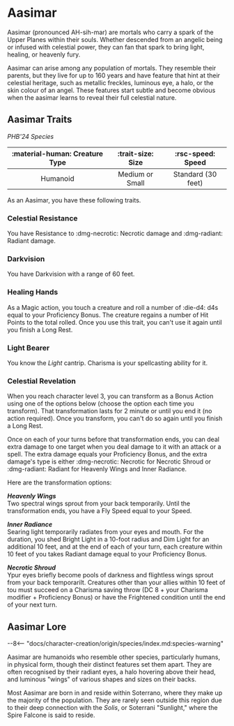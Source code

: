 # Aasimar

Aasimar (pronounced AH-sih-mar) are mortals who carry a spark of the Upper Planes within their souls. Whether descended from an angelic being or infused with celestial power, they can fan that spark to bring light, healing, or heavenly fury.

Aasimar can arise among any population of mortals. They resemble their parents, but they live for up to 160 years and have feature that hint at their celestial heritage, such as metallic freckles, luminous eye, a halo, or the skin colour of an angel. These features start subtle and become obvious when the aasimar learns to reveal their full celestial nature.

## Aasimar Traits

*PHB'24 Species*

| :material-human: Creature Type | :trait-size: Size | :rsc-speed: Speed |
|:-:|:-:|:-:|
| Humanoid | Medium or Small | Standard (30 feet) |

As an Aasimar, you have these following traits.

### Celestial Resistance

You have Resistance to :dmg-necrotic: Necrotic damage and :dmg-radiant: Radiant damage.

### Darkvision

You have Darkvision with a range of 60 feet.

### Healing Hands

As a Magic action, you touch a creature and roll a number of :die-d4: d4s equal to your Proficiency Bonus. The creature regains a number of Hit Points to the total rolled. Once you use this trait, you can't use it again until you finish a Long Rest.

### Light Bearer

You know the *Light* cantrip. Charisma is your spellcasting ability for it.

### Celestial Revelation

When you reach character level 3, you can transform as a Bonus Action using one of the options below (choose the option each time you transform). That transformation lasts for 2 minute or until you end it (no action required). Once you transform, you can't do so again until you finish a Long Rest.

Once on each of your turns before that transformation ends, you can deal extra damage to one target when you deal damage to it with an attack or a spell. The extra damage equals your Proficiency Bonus, and the extra damage's type is either :dmg-necrotic: Necrotic for Necrotic Shroud or :dmg-radiant: Radiant for Heavenly Wings and Inner Radiance.

Here are the transformation options:

***Heavenly Wings***   
Two spectral wings sprout from your back temporarily. Until the transformation ends, you have a Fly Speed equal to your Speed.

***Inner Radiance***   
Searing light temporarily radiates from your eyes and mouth. For the duration, you shed Bright Light in a 10-foot radius and Dim Light for an additional 10 feet, and at the end of each of your turn, each creature within 10 feet of you takes Radiant damage equal to your Proficiency Bonus.

***Necrotic Shroud***  
Ypur eyes briefly become pools of darkness and flightless wings sprout from your back temporarilt. Creatures other than your allies within 10 feet of tou must succeed on a Charisma saving throw (DC 8 + your Charisma modifier + Proficiency Bonus) or have the Frightened condition until the end of your next turn.

## Aasimar Lore

--8<-- "docs/character-creation/origin/species/index.md:species-warning"

Aasimar are humanoids who resemble other species, particularly humans, in physical form, though their distinct features set them apart. They are often recognised by their radiant eyes, a halo hovering above their head, and luminous "wings" of various shapes and sizes on their backs.

Most Aasimar are born in and reside within Soterrano, where they make up the majority of the population. They are rarely seen outside this region due to their deep connection with the *Solis*, or Soterrani "Sunlight," where the Spire Falcone is said to reside.
